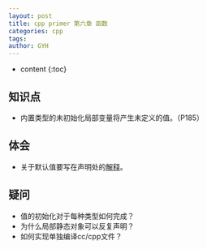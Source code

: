 ```yaml
---
layout: post
title: cpp primer 第六章 函数
categories: cpp
tags: 
author: GYH
---
```


* content
{:toc}

## 知识点

- 内置类型的未初始化局部变量将产生未定义的值。（P185）

## 体会

- 关于默认值要写在声明处的[解释](https://blog.csdn.net/u010585135/article/details/43227919)。

## 疑问

- 值的初始化对于每种类型如何完成？
- 为什么局部静态对象可以反复声明？
- 如何实现单独编译cc/cpp文件？